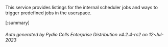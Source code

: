






This service provides listings for the internal scheduler jobs and ways to trigger predefined jobs in the userspace.

[:summary]

###### Auto generated by Pydio Cells Enterprise Distribution v4.2.4-rc2 on 12-Jul-2023
